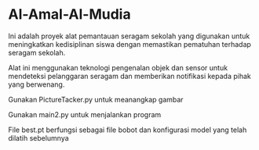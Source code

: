 # Al-Amal-Al-Mudia

Ini adalah proyek alat pemantauan seragam sekolah yang digunakan untuk meningkatkan kedisiplinan siswa dengan memastikan pematuhan terhadap seragam sekolah.

Alat ini menggunakan teknologi pengenalan objek dan sensor untuk mendeteksi pelanggaran seragam dan memberikan notifikasi kepada pihak yang berwenang.

Gunakan PictureTacker.py untuk meanangkap gambar

Gunakan main2.py untuk menjalankan program

File best.pt berfungsi sebagai file bobot dan konfigurasi model yang telah dilatih sebelumnya
